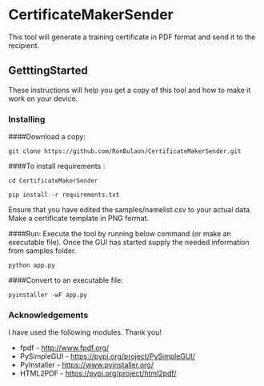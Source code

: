 # CertificateMakerSender
This tool will generate a training certificate in PDF format and send it to the recipient.

## GetttingStarted
These instructions will help you get a copy of this tool and how to make it work on your device.

### Installing

####Download a copy:
```
git clone https://github.com/RonBulaon/CertificateMakerSender.git
```

####To install requirements :
```
cd CertificateMakerSender
```

```
pip install -r requirements.txt
```

Ensure that you have edited the samples/namelist.csv to your actual data. Make a certificate template in PNG format.


####Run:
Execute the tool by running below command (or make an executable file). Once the GUI has started supply the needed information from samples folder.
```
python app.py
```



####Convert to an executable file:
```
pyinstaller -wF app.py
```

### Acknowledgements
I have used the following modules. Thank you!
* fpdf - http://www.fpdf.org/
* PySimpleGUI - https://pypi.org/project/PySimpleGUI/
* PyInstaller - https://www.pyinstaller.org/
* HTML2PDF - https://pypi.org/project/html2pdf/

